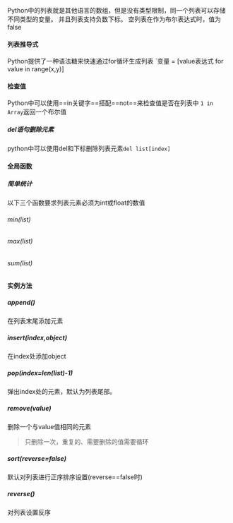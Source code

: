 Python中的列表就是其他语言的数组，但是没有类型限制，同一个列表可以存储不同类型的变量。
并且列表支持负数下标。
空列表在作为布尔表达式时，值为false

#### 列表推导式
Python提供了一种语法糖来快速通过for循环生成列表
`变量 = [value表达式 for value in range(x,y)]
#### 检查值
Python中可以使用==in关键字==搭配==not==来检查值是否在列表中
`1 in Array`返回一个布尔值

##### del语句删除元素
python中可以使用del和下标删除列表元素`del list[index]`

#### 全局函数
##### 简单统计
以下三个函数要求列表元素必须为int或float的数值
###### min(list)
###### max(list)
###### sum(list)


#### 实例方法
##### append()
在列表末尾添加元素
##### insert(index,object)
在index处添加object
##### pop(index=len(list)-1)
弹出index处的元素，默认为列表尾部。
##### remove(value)
删除一个与value值相同的元素
>	只删除一次，重复的、需要删除的值需要循环
##### sort(reverse=false)
默认对列表进行正序排序设置(reverse==false时)

##### reverse()
对列表设置反序
